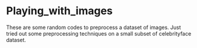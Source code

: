 # Playing_with_images

These are some random codes to preprocess a dataset of images.
Just tried out some preprocessing techniques on a small subset of celebrityface dataset. 
